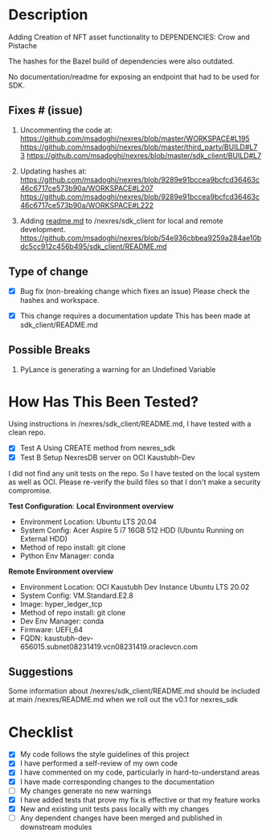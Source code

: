 # Description

Adding Creation of NFT asset functionality to
DEPENDENCIES: Crow and Pistache

The hashes for the Bazel build of dependencies were also outdated.

No documentation/readme for exposing an endpoint that had to be used for SDK.

## Fixes # (issue)

1. Uncommenting the code at:
   <https://github.com/msadoghi/nexres/blob/master/WORKSPACE#L195>
   <https://github.com/msadoghi/nexres/blob/master/third_party/BUILD#L73>
   <https://github.com/msadoghi/nexres/blob/master/sdk_client/BUILD#L7>

2. Updating hashes at:
   <https://github.com/msadoghi/nexres/blob/9289e91bccea9bcfcd36463c46c6717ce573b90a/WORKSPACE#L207>
   <https://github.com/msadoghi/nexres/blob/9289e91bccea9bcfcd36463c46c6717ce573b90a/WORKSPACE#L222>

3. Adding [readme.md](https://github.com/msadoghi/nexres/blob/54e936cbbea9259a284ae10bdc5cc912c456b495/sdk_client/README.md) to /nexres/sdk_client for local and remote development.
   https://github.com/msadoghi/nexres/blob/54e936cbbea9259a284ae10bdc5cc912c456b495/sdk_client/README.md

## Type of change

- [x] Bug fix (non-breaking change which fixes an issue)
      Please check the hashes and workspace.

- [x] This change requires a documentation update
      This has been made at sdk_client/README.md

## Possible Breaks

1. PyLance is generating a warning for an Undefined Variable

# How Has This Been Tested?

Using instructions in /nexres/sdk_client/README.md, I have tested with a clean repo.

- [x] Test A
      Using CREATE method from nexres_sdk
- [x] Test B
      Setup NexresDB server on OCI Kaustubh-Dev

I did not find any unit tests on the repo. So I have tested on the local system as well as OCI. Please re-verify the build files so that I don't make a security compromise.

**Test Configuration**:
**Local Environment overview**

- Environment Location: Ubuntu LTS 20.04
- System Config: Acer Aspire 5 i7 16GB 512 HDD (Ubuntu Running on External HDD)
- Method of repo install: git clone
- Python Env Manager: conda

**Remote Environment overview**

- Environment Location: OCI Kaustubh Dev Instance Ubuntu LTS 20.02
- System Config: VM.Standard.E2.8
- Image: hyper_ledger_tcp
- Method of repo install: git clone
- Dev Env Manager: conda
- Firmware: UEFI_64
- FQDN: kaustubh-dev-656015.subnet08231419.vcn08231419.oraclevcn.com

## Suggestions

Some information about /nexres/sdk_client/README.md should be included at main /nexres/README.md when we roll out the v0.1 for nexres_sdk

# Checklist

- [x] My code follows the style guidelines of this project
- [x] I have performed a self-review of my own code
- [x] I have commented on my code, particularly in hard-to-understand areas
- [x] I have made corresponding changes to the documentation
- [ ] My changes generate no new warnings
- [x] I have added tests that prove my fix is effective or that my feature works
- [x] New and existing unit tests pass locally with my changes
- [ ] Any dependent changes have been merged and published in downstream modules
